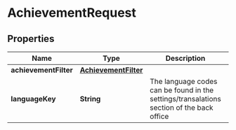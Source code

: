 

# AchievementRequest


## Properties

Name | Type | Description | Notes
------------ | ------------- | ------------- | -------------
**achievementFilter** | [**AchievementFilter**](AchievementFilter.md) |  |  [optional]
**languageKey** | **String** | The language codes can be found in the settings/transalations section of the back office |  [optional]



